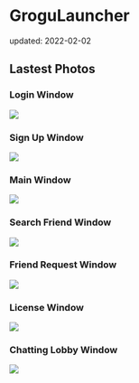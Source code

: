 # GroguLauncher
updated: 2022-02-02

## Lastest Photos
### Login Window

<img src="https://user-images.githubusercontent.com/45554623/151307229-fe971c66-a16b-4829-81a3-8d1113410f2c.png">

### Sign Up Window

<img src="https://user-images.githubusercontent.com/45554623/151307267-efaa70f8-4976-4bdf-bd58-833ab02699b5.png">

### Main Window

<img src="https://user-images.githubusercontent.com/45554623/152109894-e38fc1e5-f79f-45de-a2aa-8c620e52690a.png"/>

### Search Friend Window

<img src="https://user-images.githubusercontent.com/45554623/151307448-4e3ee59d-e4ad-49b9-a4e6-0cb099f871ba.png">


### Friend Request Window

<img src="https://user-images.githubusercontent.com/45554623/151307497-3127282e-e005-4be6-9f96-33917705d9bf.png">


### License Window

<img src="https://user-images.githubusercontent.com/45554623/151307544-61ba3fbe-574c-44db-8e66-a7a9674195c4.png">


### Chatting Lobby Window

<img src="https://user-images.githubusercontent.com/45554623/151697956-65576be8-70e3-4bfd-b1c7-b91241cd4cb0.png">